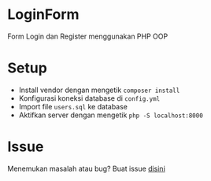 # LoginForm
Form Login dan Register menggunakan PHP OOP

# Setup
- Install vendor dengan mengetik `composer install`
- Konfigurasi koneksi database di `config.yml`
- Import file `users.sql` ke database
- Aktifkan server dengan mengetik `php -S localhost:8000`

# Issue
Menemukan masalah atau bug? Buat issue [disini](https://github.com/RaihanNih/LoginForm/issues)